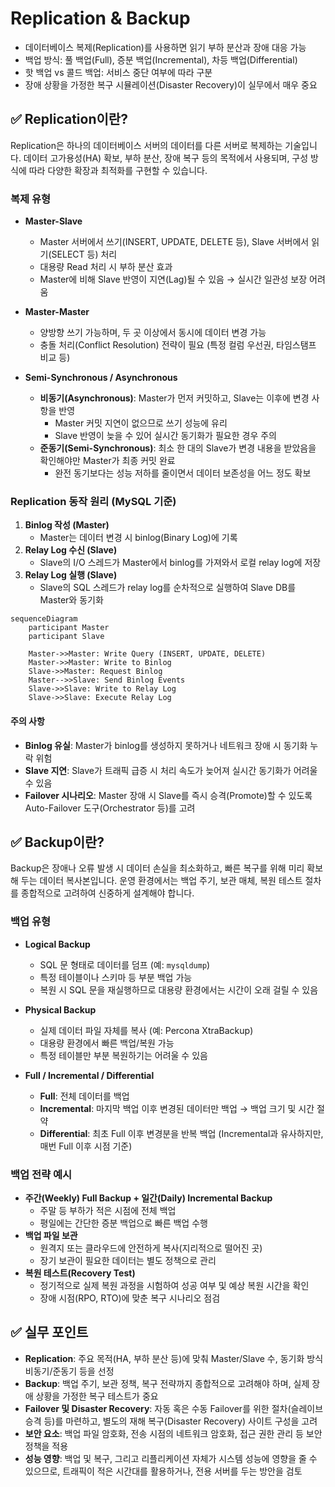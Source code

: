# Replication & Backup

- 데이터베이스 복제(Replication)를 사용하면 읽기 부하 분산과 장애 대응 가능
- 백업 방식: 풀 백업(Full), 증분 백업(Incremental), 차등 백업(Differential)
- 핫 백업 vs 콜드 백업: 서비스 중단 여부에 따라 구분
- 장애 상황을 가정한 복구 시뮬레이션(Disaster Recovery)이 실무에서 매우 중요

## ✅ Replication이란?

Replication은 하나의 데이터베이스 서버의 데이터를 다른 서버로 복제하는 기술입니다. 데이터 고가용성(HA) 확보, 부하 분산, 장애 복구 등의 목적에서 사용되며, 구성 방식에 따라 다양한 확장과 최적화를 구현할 수 있습니다.

### 복제 유형

- **Master-Slave**

  - Master 서버에서 쓰기(INSERT, UPDATE, DELETE 등), Slave 서버에서 읽기(SELECT 등) 처리
  - 대용량 Read 처리 시 부하 분산 효과
  - Master에 비해 Slave 반영이 지연(Lag)될 수 있음 → 실시간 일관성 보장 어려움

- **Master-Master**

  - 양방향 쓰기 가능하며, 두 곳 이상에서 동시에 데이터 변경 가능
  - 충돌 처리(Conflict Resolution) 전략이 필요 (특정 컬럼 우선권, 타임스탬프 비교 등)

- **Semi-Synchronous / Asynchronous**
  - **비동기(Asynchronous)**: Master가 먼저 커밋하고, Slave는 이후에 변경 사항을 반영
    - Master 커밋 지연이 없으므로 쓰기 성능에 유리
    - Slave 반영이 늦을 수 있어 실시간 동기화가 필요한 경우 주의
  - **준동기(Semi-Synchronous)**: 최소 한 대의 Slave가 변경 내용을 받았음을 확인해야만 Master가 최종 커밋 완료
    - 완전 동기보다는 성능 저하를 줄이면서 데이터 보존성을 어느 정도 확보

### Replication 동작 원리 (MySQL 기준)

1. **Binlog 작성 (Master)**
   - Master는 데이터 변경 시 binlog(Binary Log)에 기록
2. **Relay Log 수신 (Slave)**
   - Slave의 I/O 스레드가 Master에서 binlog를 가져와서 로컬 relay log에 저장
3. **Relay Log 실행 (Slave)**
   - Slave의 SQL 스레드가 relay log를 순차적으로 실행하여 Slave DB를 Master와 동기화

```mermaid
sequenceDiagram
    participant Master
    participant Slave

    Master->>Master: Write Query (INSERT, UPDATE, DELETE)
    Master->>Master: Write to Binlog
    Slave->>Master: Request Binlog
    Master-->>Slave: Send Binlog Events
    Slave->>Slave: Write to Relay Log
    Slave->>Slave: Execute Relay Log
```

#### 주의 사항

- **Binlog 유실**: Master가 binlog를 생성하지 못하거나 네트워크 장애 시 동기화 누락 위험
- **Slave 지연**: Slave가 트래픽 급증 시 처리 속도가 늦어져 실시간 동기화가 어려울 수 있음
- **Failover 시나리오**: Master 장애 시 Slave를 즉시 승격(Promote)할 수 있도록 Auto-Failover 도구(Orchestrator 등)를 고려

## ✅ Backup이란?

Backup은 장애나 오류 발생 시 데이터 손실을 최소화하고, 빠른 복구를 위해 미리 확보해 두는 데이터 복사본입니다. 운영 환경에서는 백업 주기, 보관 매체, 복원 테스트 절차를 종합적으로 고려하여 신중하게 설계해야 합니다.

### 백업 유형

- **Logical Backup**

  - SQL 문 형태로 데이터를 덤프 (예: `mysqldump`)
  - 특정 테이블이나 스키마 등 부분 백업 가능
  - 복원 시 SQL 문을 재실행하므로 대용량 환경에서는 시간이 오래 걸릴 수 있음

- **Physical Backup**

  - 실제 데이터 파일 자체를 복사 (예: Percona XtraBackup)
  - 대용량 환경에서 빠른 백업/복원 가능
  - 특정 테이블만 부분 복원하기는 어려울 수 있음

- **Full / Incremental / Differential**
  - **Full**: 전체 데이터를 백업
  - **Incremental**: 마지막 백업 이후 변경된 데이터만 백업 → 백업 크기 및 시간 절약
  - **Differential**: 최초 Full 이후 변경분을 반복 백업 (Incremental과 유사하지만, 매번 Full 이후 시점 기준)

### 백업 전략 예시

- **주간(Weekly) Full Backup + 일간(Daily) Incremental Backup**
  - 주말 등 부하가 적은 시점에 전체 백업
  - 평일에는 간단한 증분 백업으로 빠른 백업 수행
- **백업 파일 보관**
  - 원격지 또는 클라우드에 안전하게 복사(지리적으로 떨어진 곳)
  - 장기 보관이 필요한 데이터는 별도 정책으로 관리
- **복원 테스트(Recovery Test)**
  - 정기적으로 실제 복원 과정을 시험하여 성공 여부 및 예상 복원 시간을 확인
  - 장애 시점(RPO, RTO)에 맞춘 복구 시나리오 점검

## ✅ 실무 포인트

- **Replication**: 주요 목적(HA, 부하 분산 등)에 맞춰 Master/Slave 수, 동기화 방식 비동기/준동기 등을 선정
- **Backup**: 백업 주기, 보관 정책, 복구 전략까지 종합적으로 고려해야 하며, 실제 장애 상황을 가정한 복구 테스트가 중요
- **Failover 및 Disaster Recovery**: 자동 혹은 수동 Failover를 위한 절차(슬레이브 승격 등)를 마련하고, 별도의 재해 복구(Disaster Recovery) 사이트 구성을 고려
- **보안 요소**: 백업 파일 암호화, 전송 시점의 네트워크 암호화, 접근 권한 관리 등 보안 정책을 적용
- **성능 영향**: 백업 및 복구, 그리고 리플리케이션 자체가 시스템 성능에 영향을 줄 수 있으므로, 트래픽이 적은 시간대를 활용하거나, 전용 서버를 두는 방안을 검토
